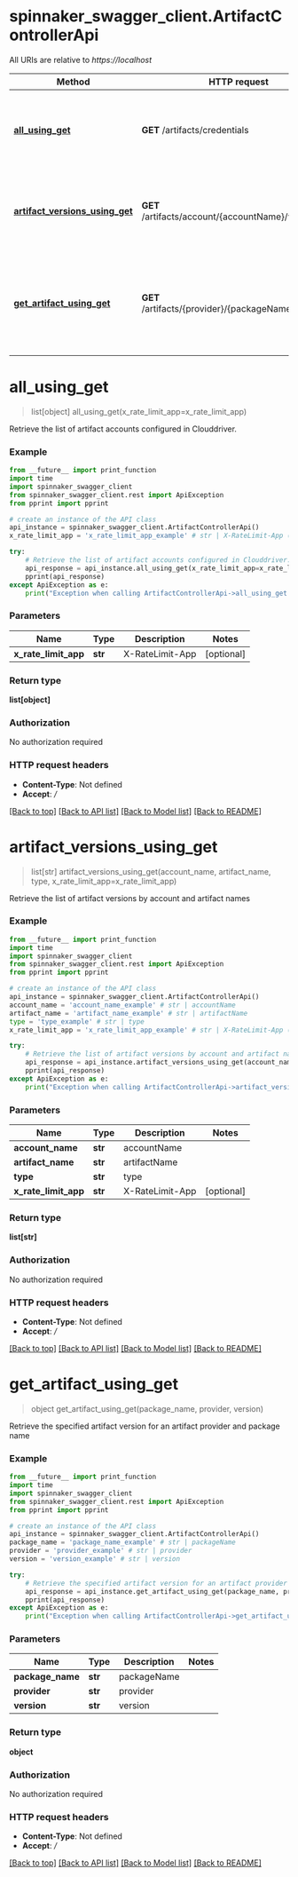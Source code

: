 # spinnaker_swagger_client.ArtifactControllerApi

All URIs are relative to *https://localhost*

Method | HTTP request | Description
------------- | ------------- | -------------
[**all_using_get**](ArtifactControllerApi.md#all_using_get) | **GET** /artifacts/credentials | Retrieve the list of artifact accounts configured in Clouddriver.
[**artifact_versions_using_get**](ArtifactControllerApi.md#artifact_versions_using_get) | **GET** /artifacts/account/{accountName}/versions | Retrieve the list of artifact versions by account and artifact names
[**get_artifact_using_get**](ArtifactControllerApi.md#get_artifact_using_get) | **GET** /artifacts/{provider}/{packageName}/{version} | Retrieve the specified artifact version for an artifact provider and package name


# **all_using_get**
> list[object] all_using_get(x_rate_limit_app=x_rate_limit_app)

Retrieve the list of artifact accounts configured in Clouddriver.

### Example
```python
from __future__ import print_function
import time
import spinnaker_swagger_client
from spinnaker_swagger_client.rest import ApiException
from pprint import pprint

# create an instance of the API class
api_instance = spinnaker_swagger_client.ArtifactControllerApi()
x_rate_limit_app = 'x_rate_limit_app_example' # str | X-RateLimit-App (optional)

try:
    # Retrieve the list of artifact accounts configured in Clouddriver.
    api_response = api_instance.all_using_get(x_rate_limit_app=x_rate_limit_app)
    pprint(api_response)
except ApiException as e:
    print("Exception when calling ArtifactControllerApi->all_using_get: %s\n" % e)
```

### Parameters

Name | Type | Description  | Notes
------------- | ------------- | ------------- | -------------
 **x_rate_limit_app** | **str**| X-RateLimit-App | [optional] 

### Return type

**list[object]**

### Authorization

No authorization required

### HTTP request headers

 - **Content-Type**: Not defined
 - **Accept**: */*

[[Back to top]](#) [[Back to API list]](../README.md#documentation-for-api-endpoints) [[Back to Model list]](../README.md#documentation-for-models) [[Back to README]](../README.md)

# **artifact_versions_using_get**
> list[str] artifact_versions_using_get(account_name, artifact_name, type, x_rate_limit_app=x_rate_limit_app)

Retrieve the list of artifact versions by account and artifact names

### Example
```python
from __future__ import print_function
import time
import spinnaker_swagger_client
from spinnaker_swagger_client.rest import ApiException
from pprint import pprint

# create an instance of the API class
api_instance = spinnaker_swagger_client.ArtifactControllerApi()
account_name = 'account_name_example' # str | accountName
artifact_name = 'artifact_name_example' # str | artifactName
type = 'type_example' # str | type
x_rate_limit_app = 'x_rate_limit_app_example' # str | X-RateLimit-App (optional)

try:
    # Retrieve the list of artifact versions by account and artifact names
    api_response = api_instance.artifact_versions_using_get(account_name, artifact_name, type, x_rate_limit_app=x_rate_limit_app)
    pprint(api_response)
except ApiException as e:
    print("Exception when calling ArtifactControllerApi->artifact_versions_using_get: %s\n" % e)
```

### Parameters

Name | Type | Description  | Notes
------------- | ------------- | ------------- | -------------
 **account_name** | **str**| accountName | 
 **artifact_name** | **str**| artifactName | 
 **type** | **str**| type | 
 **x_rate_limit_app** | **str**| X-RateLimit-App | [optional] 

### Return type

**list[str]**

### Authorization

No authorization required

### HTTP request headers

 - **Content-Type**: Not defined
 - **Accept**: */*

[[Back to top]](#) [[Back to API list]](../README.md#documentation-for-api-endpoints) [[Back to Model list]](../README.md#documentation-for-models) [[Back to README]](../README.md)

# **get_artifact_using_get**
> object get_artifact_using_get(package_name, provider, version)

Retrieve the specified artifact version for an artifact provider and package name

### Example
```python
from __future__ import print_function
import time
import spinnaker_swagger_client
from spinnaker_swagger_client.rest import ApiException
from pprint import pprint

# create an instance of the API class
api_instance = spinnaker_swagger_client.ArtifactControllerApi()
package_name = 'package_name_example' # str | packageName
provider = 'provider_example' # str | provider
version = 'version_example' # str | version

try:
    # Retrieve the specified artifact version for an artifact provider and package name
    api_response = api_instance.get_artifact_using_get(package_name, provider, version)
    pprint(api_response)
except ApiException as e:
    print("Exception when calling ArtifactControllerApi->get_artifact_using_get: %s\n" % e)
```

### Parameters

Name | Type | Description  | Notes
------------- | ------------- | ------------- | -------------
 **package_name** | **str**| packageName | 
 **provider** | **str**| provider | 
 **version** | **str**| version | 

### Return type

**object**

### Authorization

No authorization required

### HTTP request headers

 - **Content-Type**: Not defined
 - **Accept**: */*

[[Back to top]](#) [[Back to API list]](../README.md#documentation-for-api-endpoints) [[Back to Model list]](../README.md#documentation-for-models) [[Back to README]](../README.md)

